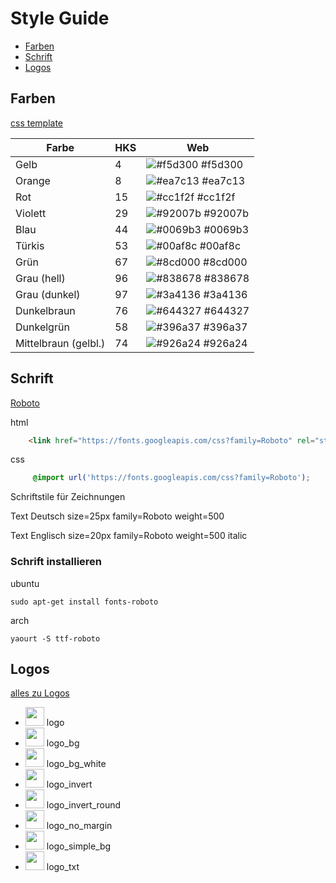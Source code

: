 # Style Guide

- [Farben](#farben)
- [Schrift](#schrift)
- [Logos](#logos)

## Farben

[css template](/Styles)

| Farbe | HKS | Web |
| --- | --- | --- |
| Gelb | 4 | ![#f5d300](https://placehold.it/15/f5d300/000000?text=+) #f5d300 |
| Orange | 8 | ![#ea7c13](https://placehold.it/15/ea7c13/000000?text=+) #ea7c13  |
| Rot | 15 | ![#cc1f2f](https://placehold.it/15/cc1f2f/000000?text=+) #cc1f2f |
| Violett | 29 | ![#92007b](https://placehold.it/15/92007b/000000?text=+) #92007b  |
| Blau | 44 | ![#0069b3](https://placehold.it/15/0069b3/000000?text=+) #0069b3  |
| Türkis | 53 | ![#00af8c](https://placehold.it/15/00af8c/000000?text=+) #00af8c |
| Grün | 67 | ![#8cd000](https://placehold.it/15/8cd000/000000?text=+) #8cd000  |
| Grau (hell) | 96 | ![#838678](https://placehold.it/15/838678/000000?text=+) #838678 |
| Grau (dunkel) | 97 | ![#3a4136](https://placehold.it/15/3a4136/000000?text=+) #3a4136 |
| Dunkelbraun | 76 | ![#644327](https://placehold.it/15/644327/000000?text=+) #644327 |
| Dunkelgrün | 58 | ![#396a37](https://placehold.it/15/396a37/000000?text=+) #396a37 |
| Mittelbraun (gelbl.) | 74 | ![#926a24](https://placehold.it/15/926a24/000000?text=+) #926a24 |

## Schrift

[Roboto](https://fonts.google.com/specimen/Roboto)

html
```html
    <link href="https://fonts.googleapis.com/css?family=Roboto" rel="stylesheet">
```
css
```css
     @import url('https://fonts.googleapis.com/css?family=Roboto');
```

Schriftstile für Zeichnungen

Text Deutsch size=25px family=Roboto weight=500

Text Englisch size=20px family=Roboto weight=500 italic

### Schrift installieren

ubuntu

    sudo apt-get install fonts-roboto

arch

    yaourt -S ttf-roboto



## Logos

[alles zu Logos](https://github.com/klimapartner/style-guide/tree/master/Logos)

- <img src="https://klimapartner.de/Bilder/Logo/logo_blau.svg" height="30px"/> logo
- <img src="https://klimapartner.de/Bilder/Logo/logo_bg_blau.svg" height="30px"/> logo_bg
- <img src="https://klimapartner.de/Bilder/Logo/logo_bg_white_blau.svg" height="30px"/> logo_bg_white
- <img src="https://klimapartner.de/Bilder/Logo/logo_invert_blau.svg" height="30px"/> logo_invert
- <img src="https://klimapartner.de/Bilder/Logo/logo_invert_round_blau.svg" height="30px"/> logo_invert_round
- <img src="https://klimapartner.de/Bilder/Logo/logo_no_margin_blau.svg" height="30px"/> logo_no_margin
- <img src="https://klimapartner.de/Bilder/Logo/logo_simple_bg_blau.svg" height="30px"/> logo_simple_bg
- <img src="https://klimapartner.de/Bilder/Logo/logo_txt_blau.svg" height="30px"/> logo_txt
